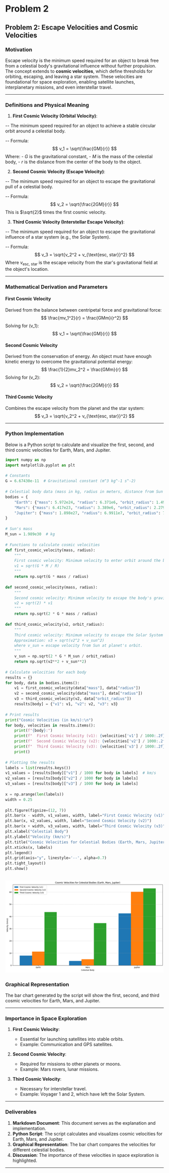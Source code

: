 # Problem 2

## **Problem 2: Escape Velocities and Cosmic Velocities**

### **Motivation**
Escape velocity is the minimum speed required for an object to break free from a celestial body's gravitational influence without further propulsion. The concept extends to **cosmic velocities**, which define thresholds for orbiting, escaping, and leaving a star system. These velocities are foundational for space exploration, enabling satellite launches, interplanetary missions, and even interstellar travel.

---

### **Definitions and Physical Meaning**

1. **First Cosmic Velocity (Orbital Velocity)**:

-- The minimum speed required for an object to achieve a stable circular orbit around a celestial body.

-- Formula:
    $$
    v_1 = \sqrt{\frac{GM}{r}}
    $$
    Where:
    - $G$ is the gravitational constant,
    - $M$ is the mass of the celestial body,
    - $r$ is the distance from the center of the body to the object.

2. **Second Cosmic Velocity (Escape Velocity)**:

-- The minimum speed required for an object to escape the gravitational pull of a celestial body.

-- Formula:
    $$
    v_2 = \sqrt{\frac{2GM}{r}}
    $$
    This is $\sqrt{2}$ times the first cosmic velocity.

3. **Third Cosmic Velocity (Interstellar Escape Velocity)**:

-- The minimum speed required for an object to escape the gravitational influence of a star system (e.g., the Solar System).

-- Formula:
    $$
    v_3 = \sqrt{v_2^2 + v_{\text{esc, star}}^2}
    $$
    Where $v_{\text{esc, star}}$ is the escape velocity from the star's gravitational field at the object's location.

---

### **Mathematical Derivation and Parameters**

#### **First Cosmic Velocity**
Derived from the balance between centripetal force and gravitational force:
$$
    \frac{mv_1^2}{r} = \frac{GMm}{r^2}
$$
    Solving for \(v_1\):
$$
    v_1 = \sqrt{\frac{GM}{r}}
$$

#### **Second Cosmic Velocity**
Derived from the conservation of energy. An object must have enough kinetic energy to overcome the gravitational potential energy:
$$
    \frac{1}{2}mv_2^2 = \frac{GMm}{r}
$$
    Solving for \(v_2\):
$$
    v_2 = \sqrt{\frac{2GM}{r}}
$$

#### **Third Cosmic Velocity**
Combines the escape velocity from the planet and the star system:
$$
    v_3 = \sqrt{v_2^2 + v_{\text{esc, star}}^2}
$$

---

### **Python Implementation**
Below is a Python script to calculate and visualize the first, second, and third cosmic velocities for Earth, Mars, and Jupiter.

```python
import numpy as np
import matplotlib.pyplot as plt

# Constants
G = 6.67430e-11  # Gravitational constant (m^3 kg^-1 s^-2)

# Celestial body data (mass in kg, radius in meters, distance from Sun in meters)
bodies = {
    "Earth": {"mass": 5.972e24, "radius": 6.371e6, "orbit_radius": 1.496e11},
    "Mars": {"mass": 6.417e23, "radius": 3.389e6, "orbit_radius": 2.279e11},
    "Jupiter": {"mass": 1.898e27, "radius": 6.9911e7, "orbit_radius": 7.785e11}
}

# Sun's mass
M_sun = 1.989e30  # kg

# Functions to calculate cosmic velocities
def first_cosmic_velocity(mass, radius):
    """
    First cosmic velocity: Minimum velocity to enter orbit around the body.
    v1 = sqrt(G * M / R)
    """
    return np.sqrt(G * mass / radius)

def second_cosmic_velocity(mass, radius):
    """
    Second cosmic velocity: Minimum velocity to escape the body's gravity.
    v2 = sqrt(2) * v1
    """
    return np.sqrt(2 * G * mass / radius)

def third_cosmic_velocity(v2, orbit_radius):
    """
    Third cosmic velocity: Minimum velocity to escape the Solar System from the planet's orbit.
    Approximation: v3 = sqrt(v2^2 + v_sun^2)
    where v_sun = escape velocity from Sun at planet's orbit.
    """
    v_sun = np.sqrt(2 * G * M_sun / orbit_radius)
    return np.sqrt(v2**2 + v_sun**2)

# Calculate velocities for each body
results = {}
for body, data in bodies.items():
    v1 = first_cosmic_velocity(data["mass"], data["radius"])
    v2 = second_cosmic_velocity(data["mass"], data["radius"])
    v3 = third_cosmic_velocity(v2, data["orbit_radius"])
    results[body] = {"v1": v1, "v2": v2, "v3": v3}

# Print results
print("Cosmic Velocities (in km/s):\n")
for body, velocities in results.items():
    print(f"{body}:")
    print(f"  First Cosmic Velocity (v1): {velocities['v1'] / 1000:.2f} km/s")
    print(f"  Second Cosmic Velocity (v2): {velocities['v2'] / 1000:.2f} km/s")
    print(f"  Third Cosmic Velocity (v3): {velocities['v3'] / 1000:.2f} km/s")
    print()

# Plotting the results
labels = list(results.keys())
v1_values = [results[body]["v1"] / 1000 for body in labels]  # km/s
v2_values = [results[body]["v2"] / 1000 for body in labels]
v3_values = [results[body]["v3"] / 1000 for body in labels]

x = np.arange(len(labels))
width = 0.25

plt.figure(figsize=(12, 7))
plt.bar(x - width, v1_values, width, label="First Cosmic Velocity (v1)")
plt.bar(x, v2_values, width, label="Second Cosmic Velocity (v2)")
plt.bar(x + width, v3_values, width, label="Third Cosmic Velocity (v3)")
plt.xlabel("Celestial Body")
plt.ylabel("Velocity (km/s)")
plt.title("Cosmic Velocities for Celestial Bodies (Earth, Mars, Jupiter)")
plt.xticks(x, labels)
plt.legend()
plt.grid(axis="y", linestyle='--', alpha=0.7)
plt.tight_layout()
plt.show()

```
![alt text](image-6.png)
---

### **Graphical Representation**
The bar chart generated by the script will show the first, second, and third cosmic velocities for Earth, Mars, and Jupiter.

---

### **Importance in Space Exploration**

1. **First Cosmic Velocity**:

   - Essential for launching satellites into stable orbits.
   - Example: Communication and GPS satellites.

2. **Second Cosmic Velocity**:

   - Required for missions to other planets or moons.
   - Example: Mars rovers, lunar missions.

3. **Third Cosmic Velocity**:

   - Necessary for interstellar travel.
   - Example: Voyager 1 and 2, which have left the Solar System.

---

### **Deliverables**
1. **Markdown Document**: This document serves as the explanation and implementation.
2. **Python Script**: The script calculates and visualizes cosmic velocities for Earth, Mars, and Jupiter.
3. **Graphical Representation**: The bar chart compares the velocities for different celestial bodies.
4. **Discussion**: The importance of these velocities in space exploration is highlighted.

---
